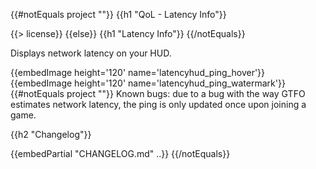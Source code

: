 {{#notEquals project ""}}
{{h1 "QoL - Latency Info"}}

{{> license}}
{{else}}
{{h1 "Latency Info"}}
{{/notEquals}}

Displays network latency on your HUD.

{{embedImage height='120' name='latencyhud_ping_hover'}} {{embedImage height='120' name='latencyhud_ping_watermark'}}
{{#notEquals project ""}}
Known bugs: due to a bug with the way GTFO estimates network latency, the ping is only updated once upon joining a game.

{{h2 "Changelog"}}

{{embedPartial "CHANGELOG.md" ..}}
{{/notEquals}}
